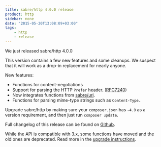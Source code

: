 ```yaml
---
title: sabre/http 4.0.0 release
product: http 
sidebar: none
date: "2015-05-20T13:08:09+03:00"
tags:
    - http 
    - release
---
```


We just released sabre/http 4.0.0

This version contains a few new features and some cleanups. We suspect that it
will work as a drop-in replacement for nearly anyone.

New features:

* Functions for content-negotiations
* Support for parsing the HTTP `Prefer` header. ([RFC7240][1]) 
* Now integrates functions from [sabre/uri][2].
* Functions for parsing mime-type strings such as `Content-Type.`

Upgrade sabre/http by making sure your `composer.json` has `~4.0` as a version
requirement, and then just run `composer update`.

Full changelog of this release can be found on [Github][3].

While the API is compatible with 3.x, some functions have moved and the old
ones are deprecated. Read more in the [upgrade instructions][4].

[1]: http://tools.ietf.org/html/rfc7240
[2]: /uri/
[3]: https://github.com/sabre-io/http/blob/4.0.0/CHANGELOG.md
[4]: /http/upgrade/
